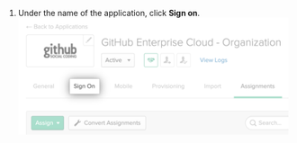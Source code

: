1. Under the name of the application, click **Sign on**. ![Okta 应用程序的"Sign on（登录）"选项卡](/assets/images/help/saml/okta-sign-on-tab.png)